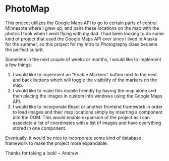 # PhotoMap

This project utilizes the Google Maps API to go to certain parts of central 
Minnesota where I grew up, and pairs these locations on the map with the photos
I took when I went flying with my dad. I had been looking to do some kind of project
that used the Google Maps API ever since I lived in Alaska for the summer, so this
project for my Intro to Photography class became the perfect culprit.

Sometime in the next couple of weeks or months, I would like to implement a few things:
  1. I would like to implement an "Enable Markers" button next to the next and back buttons
     which will toggle the visibility of the markers on the map.
  2. I would like to make this mobile friendly by having the map alone and then placing
     the images in custom info windows using the Google Maps API. 
  3. I would like to incorporate React or another frontend framework in order to load images 
     and their map locations simply by inserting a component into the DOM. This would enable 
     expansion of the project as I can associate a list of coordinates with a list of images 
     and have everything stored in one component.

Eventually, it would be nice to incorporate some kind of database framework to make the project
more expandable.

Thanks for taking a look!
~ Andrew